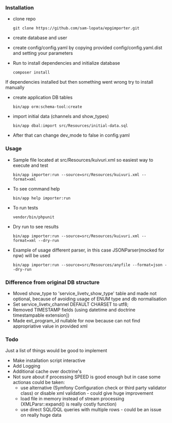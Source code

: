### Installation
 - clone repo
   ```
   git clone https://github.com/sam-lopata/epgimporter.git
   ```
 - create database and user
 
 - create config/config.yaml by copying provided config/config.yaml.dist and setting your parameters 
      
 - Run to install dependencies and initialize database 
   ```
   composer install
   ```
    
 If dependencies installed but then something went wrong try to install manually
 
 - create application DB tables
    ```
    bin/app orm:schema-tool:create
    ```
    
 - import initial data (channels and show_types)
    ```
    bin/app dbal:import src/Resources/initial-data.sql
    ```
    
 - After that can change dev_mode to false in config.yaml

### Usage
 - Sample file located at src/Resources/kuivuri.xml so easiest way to execute and test 
   ```
   bin/app importer:run --source=src/Resources/kuivuri.xml --format=xml
   ```
   
 - To see command help
   ```
   bin/app help importer:run 
   ```
    
 - To run tests
   ```
   vendor/bin/phpunit
   ```
  
  - Dry run to see results
    ```
    bin/app importer:run --source=src/Resources/kuivuri.xml --format=xml --dry-run
    ```
    
  - Example of usage different parser, in this case JSONParser(mocked for npw) will be used
    ```
    bin/app importer:run --source=src/Resources/anyfile --format=json --dry-run
    ```
 
### Difference from original DB structure
  - Moved show_type to 'service_livetv_show_type' table and made not optional, because of avoiding usage of ENUM type and db normalisation
  - Set service_livetv_channel DEFAULT CHARSET to utf8;
  - Removed TIMESTAMP fields (using datetime and doctrine timestampable extension])
  - Made ext_program_id nullable for now because can not find appropriative value in provided xml 

### Todo
Just a list of things would be good to implement
- Make installation script interactive 
- Add Logging
- Additional cache over doctrine's
- Not sure about if processing SPEED is good enough but in case some actionas could be taken:
    - use alternative (Symfony Configuration check or third party validator class) or disable xml validation - could give huge improvement
    - load file in memory instead of stream processing (XMLParsr::expand() is really costly function)
    - use direct SQL/DQL queries with multiple rows - could be an issue on really huge data
